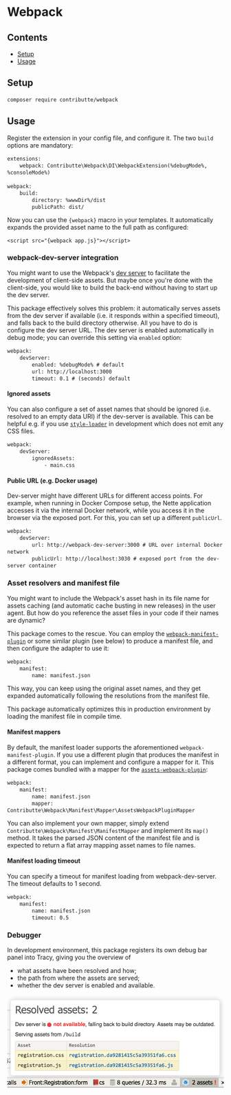 # Webpack

## Contents

- [Setup](#setup)
- [Usage](#usage)

## Setup

```bash
composer require contributte/webpack
```

## Usage

Register the extension in your config file, and configure it. The two `build` options are mandatory:

```neon
extensions:
	webpack: Contributte\Webpack\DI\WebpackExtension(%debugMode%, %consoleMode%)

webpack:
	build:
		directory: %wwwDir%/dist
		publicPath: dist/
```


Now you can use the `{webpack}` macro in your templates. It automatically expands the provided asset name to the full path as configured:

```latte
<script src="{webpack app.js}"></script>
```


### webpack-dev-server integration

You might want to use the Webpack's [dev server](https://www.npmjs.com/package/webpack-dev-server) to facilitate the development of client-side assets. But maybe once you're done with the client-side, you would like to build the back-end without having to start up the dev server.

This package effectively solves this problem: it automatically serves assets from the dev server if available (i.e. it responds within a specified timeout), and falls back to the build directory otherwise. All you have to do is configure the dev server URL. The dev server is enabled automatically in debug mode; you can override this setting via `enabled` option:

```neon
webpack:
	devServer:
		enabled: %debugMode% # default
		url: http://localhost:3000
		timeout: 0.1 # (seconds) default
```

#### Ignored assets

You can also configure a set of asset names that should be ignored (i.e. resolved to an empty data URI) if the dev-server is available. This can be helpful e.g. if you use [`style-loader`](https://www.npmjs.com/package/style-loader) in development which does not emit any CSS files.

```neon
webpack:
	devServer:
		ignoredAssets:
			- main.css
```

#### Public URL (e.g. Docker usage)

Dev-server might have different URLs for different access points. For example, when running in Docker Compose setup, the Nette application accesses it via the internal Docker network, while you access it in the browser via the exposed port. For this, you can set up a different `publicUrl`.   

```neon
webpack:
	devServer:
		url: http://webpack-dev-server:3000 # URL over internal Docker network
		publicUrl: http://localhost:3030 # exposed port from the dev-server container
```


### Asset resolvers and manifest file

You might want to include the Webpack's asset hash in its file name for assets caching (and automatic cache busting in new releases) in the user agent. But how do you reference the asset files in your code if their names are dynamic?

This package comes to the rescue. You can employ the [`webpack-manifest-plugin`](https://www.npmjs.com/package/webpack-manifest-plugin) or some similar plugin (see below) to produce a manifest file, and then configure the adapter to use it:

```neon
webpack:
	manifest:
		name: manifest.json
```

This way, you can keep using the original asset names, and they get expanded automatically following the resolutions from the manifest file.

This package automatically optimizes this in production environment by loading the manifest file in compile time.


#### Manifest mappers

By default, the manifest loader supports the aforementioned `webpack-manifest-plugin`. If you use a different plugin that produces the manifest in a different format, you can implement and configure a mapper for it. This package comes bundled with a mapper for the [`assets-webpack-plugin`](https://www.npmjs.com/package/assets-webpack-plugin):

```neon
webpack:
	manifest:
		name: manifest.json
		mapper: Contributte\Webpack\Manifest\Mapper\AssetsWebpackPluginMapper
```

You can also implement your own mapper, simply extend `Contributte\Webpack\Manifest\ManifestMapper` and implement its `map()` method. It takes the parsed JSON content of the manifest file and is expected to return a flat array mapping asset names to file names.



#### Manifest loading timeout

You can specify a timeout for manifest loading from webpack-dev-server. The timeout defaults to 1 second.

```neon
webpack:
	manifest:
		name: manifest.json
		timeout: 0.5
```


### Debugger

In development environment, this package registers its own debug bar panel into Tracy, giving you the overview of

- what assets have been resolved and how;
- the path from where the assets are served;
- whether the dev server is enabled and available.

![Debug bar panel](debug_panel.png)
